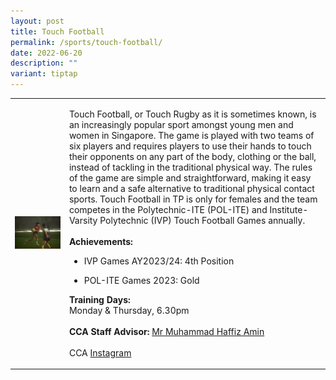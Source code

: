 ```yaml
---
layout: post
title: Touch Football
permalink: /sports/touch-football/
date: 2022-06-20
description: ""
variant: tiptap
---
```

<table style="minWidth: 50px">
<colgroup>
<col>
<col>
</colgroup>
<tbody>
<tr>
<td rowspan="1" colspan="1">
<div class="isomer-image-wrapper">
<img style="width: 100%" height="auto" width="100%" alt="" src="/images/Sports/Touch_Football_2.jpg">
</div>
</td>
<td rowspan="1" colspan="1">
<p>Touch Football, or Touch Rugby as it is sometimes known, is an increasingly
popular sport amongst young men and women in Singapore. The game is played
with two teams of six players and requires players to use their hands to
touch their opponents on any part of the body, clothing or the ball, instead
of tackling in the traditional physical way. The rules of the game are
simple and straightforward, making it easy to learn and a safe alternative
to traditional physical contact sports. Touch Football in TP is only for
females and the team competes in the Polytechnic-ITE (POL-ITE) and Institute-Varsity
Polytechnic (IVP) Touch Football Games annually.
<br>
<br><strong>Achievements:</strong>
<br>
</p>
<ul data-tight="true" class="tight">
<li>
<p>IVP Games AY2023/24: 4th Position</p>
</li>
<li>
<p>POL-ITE Games 2023: Gold</p>
</li>
</ul>
<p></p>
<p><strong>Training Days:</strong>
<br>Monday &amp; Thursday, 6.30pm
<br>
<br><strong>CCA Staff Advisor:</strong>  <a href="mailto:Muhammad_Haffiz_AMIN@TP.EDU.SG" rel="noopener noreferrer nofollow" target="_blank">Mr Muhammad Haffiz Amin</a>
<br>
<br>CCA <a href="https://www.instagram.com/tpiranhas" rel="noopener noreferrer nofollow" target="_blank">Instagram</a>
</p>
</td>
</tr>
</tbody>
</table>
<p></p>